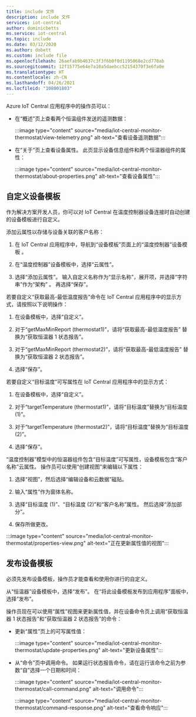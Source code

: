 ```yaml
---
title: include 文件
description: include 文件
services: iot-central
author: dominicbetts
ms.service: iot-central
ms.topic: include
ms.date: 03/12/2020
ms.author: dobett
ms.custom: include file
ms.openlocfilehash: 26aefab9b4637c3f3f6b0f0d1195068e2cd770ab
ms.sourcegitcommit: 12f15775e64e7a10a5daebcc52154370f3e6fa0e
ms.translationtype: HT
ms.contentlocale: zh-CN
ms.lasthandoff: 04/26/2021
ms.locfileid: "108001803"
---
```

<!-- All needs updating -->
Azure IoT Central 应用程序中的操作员可以：

* 在“概述”页上查看两个恒温组件发送的遥测数据：

    :::image type="content" source="media/iot-central-monitor-thermostat/view-telemetry.png" alt-text="查看设备遥测数据":::

* 在“关于”页上查看设备属性。 此页显示设备信息组件和两个恒温器组件的属性：

    :::image type="content" source="media/iot-central-monitor-thermostat/about-properties.png" alt-text="查看设备属性":::

## <a name="customize-the-device-template"></a>自定义设备模板

作为解决方案开发人员，你可以对 IoT Central 在温度控制器设备连接时自动创建的设备模板进行自定义。

添加云属性以存储与设备关联的客户名称：

1. 在 IoT Central 应用程序中，导航到“设备模板”页面上的“温度控制器”设备模板 。

1. 在“温度控制器”设备模板中，选择“云属性”。 

1. 选择“添加云属性”。 输入自定义名称作为“显示名称”，展开项，并选择“字符串”作为“架构”  。 再选择“保存”。

若要自定义“获取最高-最低温度报告”命令在 IoT Central 应用程序中的显示方式，请按照以下说明操作：

1. 在设备模板中，选择“自定义”。

1. 对于“getMaxMinReport (thermostat1)”，请将“获取最高-最低温度报告” 替换为“获取恒温器 1 状态报告”。

1. 对于“getMaxMinReport (thermostat2)”，请将“获取最高-最低温度报告” 替换为“获取恒温器 2 状态报告”。

1. 选择“保存”。

若要自定义“目标温度”可写属性在 IoT Central 应用程序中的显示方式：

1. 在设备模板中，选择“自定义”。

1. 对于“targetTemperature (thermostat1)”，请将“目标温度”替换为“目标温度 (1)”。 

1. 对于“targetTemperature (thermostat2)”，请将“目标温度”替换为“目标温度 (2)”。 

1. 选择“保存”。

“温度控制器”模型中的恒温器组件包含“目标温度”可写属性，设备模板包含“客户名称”云属性。   操作员可以使用“创建视图”来编辑以下属性：

1. 选择“视图”，然后选择“编辑设备和云数据”磁贴。

1. 输入“属性”作为窗体名称。

1. 选择“目标温度 (1)”、“目标温度 (2)”和“客户名称”属性。   然后选择“添加部分”。

1. 保存所做更改。

:::image type="content" source="media/iot-central-monitor-thermostat/properties-view.png" alt-text="正在更新属性值的视图":::

## <a name="publish-the-device-template"></a>发布设备模板

必须先发布设备模板，操作员才能查看和使用你进行的自定义。

从“恒温器”设备模板中，选择“发布”。  在“将此设备模板发布到应用程序”面板中，选择“发布”。

操作员现在可以使用“属性”视图来更新属性值，并在设备命令页上调用“获取恒温器 1 状态报告”和“获取恒温器 2 状态报告”的命令：  

* 更新“属性”页上的可写属性值： 

    :::image type="content" source="media/iot-central-monitor-thermostat/update-properties.png" alt-text="更新设备属性":::

* 从“命令”页中调用命令。 如果运行状态报告命令，请在运行该命令之前为参数“自”选择一个日期和时间：

    :::image type="content" source="media/iot-central-monitor-thermostat/call-command.png" alt-text="调用命令":::

    :::image type="content" source="media/iot-central-monitor-thermostat/command-response.png" alt-text="查看命令响应":::
